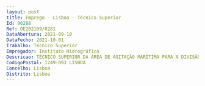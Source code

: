 ```yaml
--- 
layout: post
title: Emprego - Lisboa - Técnico Superior
Id: 90288
Ref: OE202109/0281
DataAbertura: 2021-09-10
DataFecho: 2021-10-01
Trabalho: Técnico Superior
Empregador: Instituto Hidrográfico
Descricao: TÉCNICO SUPERIOR DA ÁREA DE AGITAÇÃO MARÍTIMA PARA A DIVISÃO DE OCEANOGRAFIA DA DIREÇÃO TÉCNICA
CodigoPostal: 1249-093 LISBOA
Concelho: Lisboa
Distrito: Lisboa
--- 
```

